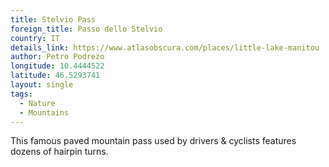 ```yaml
---
title: Stelvio Pass
foreign_title: Passo dello Stelvio
country: IT
details_link: https://www.atlasobscura.com/places/little-lake-manitou
author: Petro Podrezo
longitude: 10.4444522
latitude: 46.5293741
layout: single
tags:
  - Nature
  - Mountains
---
```

This famous paved mountain pass used by drivers & cyclists features dozens of hairpin turns.